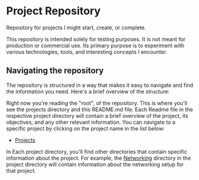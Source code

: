 # Project Repository

Repository for projects I might start, create, or complete.

This repository is intended solely for testing purposes. It is not meant for
production or commercial use. Its primary purpose is to experiment with various
technologies, tools, and interesting concepts I encounter.

## Navigating the repository

The repository is structured in a way that makes it easy to navigate and find
the information you need. Here's a brief overview of the structure:

Right now you're reading the "root", of the repository. This is where you'll
see the projects directory and this README.md file. Each Readme file in the
respective project directory will contain a brief overview of the project, its
objectives, and any other relevant information. You can navigate to a specific
project by clicking on the project name in the list below:

- [Projects](https://github.com/Dembezum/sandbox/tree/main/Projects/Proj1)

In Each project directory, you'll find other directories that contain specific
information about the project. For example, the
[Networking](https://github.com/Dembezum/sandbox/tree/main/Projects/Proj1/Networking)
directory in the project directory will contain information about the
networking setup for that project.
